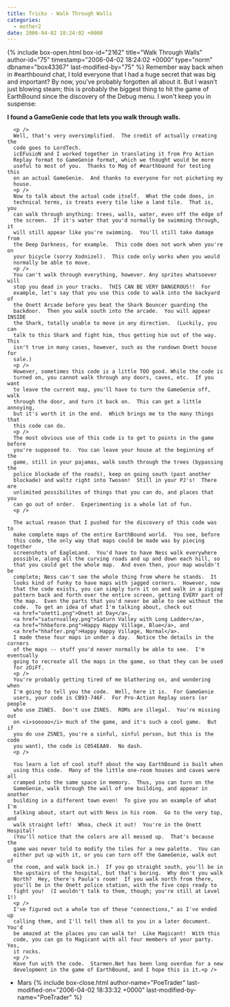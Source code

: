 ```yaml
---
title: Tricks - Walk Through Walls
categories:
  - mother2
date: 2006-04-02 18:24:02 +0000
---
```

{% include box-open.html box-id="2162" title="Walk Through Walls" author-id="75" timestamp="2006-04-02 18:24:02 +0000" type="norm" dbname="box43367" last-modified-by="75" %}
      Remember way back when in #earthbound chat, I told everyone that I had
      a huge secret that was big and important?  By now, you've probably
      forgotten all about it.  But I wasn't just blowing steam; this is
      probably the biggest thing to hit the game of EarthBound since the
      discovery of the Debug menu.  I won't keep you in suspense:
      <p />
      <b>I found a GameGenie code that lets you walk through walls.</b>

      <p />
      Well, that's very oversimplified.  The credit of actually creating the
      code goes to LordTech.
      icEFusioN and I worked together in translating it from Pro Action
      Replay format to GameGenie format, which we thought would be more
      useful to most of you.  Thanks to Mog of #earthbound for testing this
      on an actual GameGenie.  And thanks to everyone for not picketing my
      house.
      <p />
      Now to talk about the actual code itself.  What the code does, in
      technical terms, is treats every tile like a land tile.  That is, you
      can walk through anything: trees, walls, water, even off the edge of
      the screen.  If it's water that you'd normally be swimming through, it
      will still appear like you're swimming.  You'll still take damage from
      the Deep Darkness, for example.  This code does not work when you're on
      your bicycle (sorry Xodnizel).  This code only works when you would
      normally be able to move.
      <p />
      You can't walk through everything, however. Any sprites whatsoever will
      stop you dead in your tracks.  THIS CAN BE VERY DANGEROUS!!  For
      example, let's say that you use this code to walk into the backyard of
      the Onett Arcade before you beat the Shark Bouncer guarding the
      backdoor.  Then you walk south into the arcade.  You will appear INSIDE
      the Shark, totally unable to move in any direction.  (Luckily, you can
      talk to this Shark and fight him, thus getting him out of the way.  This
      isn't true in many cases, however, such as the rundown Onett house for
      sale.)
      <p />
      However, sometimes this code is a little TOO good. While the code is
      turned on, you cannot walk through any doors, caves, etc.  If you want
      to leave the current map, you'll have to turn the GameGenie off, walk
      through the door, and turn it back on.  This can get a little annoying,
      but it's worth it in the end.  Which brings me to the many things that
      this code can do.
      <p />
      The most obvious use of this code is to get to points in the game before
      you're supposed to.  You can leave your house at the beginning of the
      game, still in your pajamas, walk south through the trees (bypassing the
      police blockade of the roads), keep on going south (past another
      blockade) and waltz right into Twoson!  Still in your PJ's!  There are
      unlimited possibilites of things that you can do, and places that you
      can go out of order.  Experimenting is a whole lot of fun.
      <p />

      The actual reason that I pushed for the discovery of this code was to
      make complete maps of the entire EarthBound world.  You see, before
      this code, the only way that maps could be made was by piecing together
      screenshots of EagleLand.  You'd have to have Ness walk everywhere
      possible, along all the curving roads and up and down each hill, so
      that you could get the whole map.  And even then, your map wouldn't be
      complete; Ness can't see the whole thing from where he stands.  It
      looks kind of funky to have maps with jagged corners.  However, now
      that the code exists, you can simply turn it on and walk in a zigzag
      pattern back and forth over the entire screen, getting EVERY part of
      the map.  Even the parts that you'd never be able to see without the
      code.  To get an idea of what I'm talking about, check out
      <a href="onett1.png">Onett at Day</a>,
      <a href="saturnvalley.png">Saturn Valley with Long Ladder</a>,
      <a href="hhbefore.png">Happy Happy Village, Blue</a>, and
      <a href="hhafter.png">Happy Happy Village, Normal</a>.
      I made these four maps in under a day.  Notice the details in the corners
      of the maps -- stuff you'd never normally be able to see.  I'm eventually
      going to recreate all the maps in the game, so that they can be used
      for zOiFf.
      <p />
      You're probably getting tired of me blathering on, and wondering when
      I'm going to tell you the code.  Well, here it is.  For GameGenie
      users, your code is CB93-746F.  For Pro-Action Replay users (or people
      who use ZSNES.  Don't use ZSNES.  ROMs are illegal.  You're missing out
      on <i>sooooo</i> much of the game, and it's such a cool game.  But if
      you do use ZSNES, you're a sinful, sinful person, but this is the code
      you want), the code is C054EAA9.  No dash.
      <p />

      You learn a lot of cool stuff about the way EarthBound is built when
      using this code.  Many of the little one-room houses and caves were all
      cramped into the same space in memory.  Thus, you can turn on the
      GameGenie, walk through the wall of one building, and appear in another
      building in a different town even!  To give you an example of what I'm
      talking about, start out with Ness in his room.  Go to the very top, and
      walk straight left!  Whoa, check it out!  You're in the Onett Hospital!
      (You'll notice that the colors are all messed up.  That's because the
      game was never told to modify the tiles for a new palette.  You can
      either put up with it, or you can turn off the GameGenie, walk out of
      the room, and walk back in.)  If you go straight south, you'll be in
      the upstairs of the hospital, but that's boring.  Why don't you walk
      North?  Hey, there's Paula's room!  If you walk north from there,
      you'll be in the Onett police station, with the five cops ready to
      fight you!  (I wouldn't talk to them, though; you're still at Level 1!)
      <p />
      I've figured out a whole ton of these "connections," as I've ended up
      calling them, and I'll tell them all to you in a later document.  You'd
      be amazed at the places you can walk to!  Like Magicant!  With this
      code, you can go to Magicant with all four members of your party.  Yes,
      it rocks.
      <p />
      Have fun with the code.  Starmen.Net has been long overdue for a new
      development in the game of EarthBound, and I hope this is it.<p />

- Mars
{% include box-close.html author-name="PoeTrader" last-modified-on="2006-04-02 18:33:32 +0000" last-modified-by-name="PoeTrader" %}
